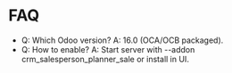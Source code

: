 # FAQ

- Q: Which Odoo version? A: 16.0 (OCA/OCB packaged).
- Q: How to enable? A: Start server with --addon crm_salesperson_planner_sale or install in UI.
